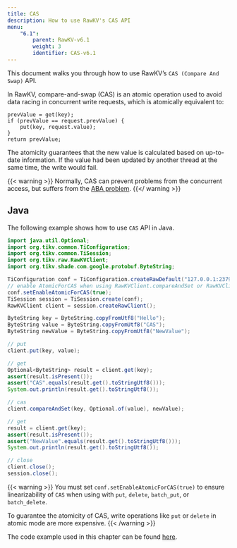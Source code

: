 ```yaml
---
title: CAS
description: How to use RawKV's CAS API 
menu:
    "6.1":
        parent: RawKV-v6.1
        weight: 3
        identifier: CAS-v6.1
---
```


This document walks you through how to use RawKV’s `CAS (Compare And Swap)` API.

In RawKV, compare-and-swap (CAS) is an atomic operation used to avoid data racing in concurrent write requests, which is atomically equivalent to:

```
prevValue = get(key);
if (prevValue == request.prevValue) {
    put(key, request.value);
}
return prevValue;
```

The atomicity guarantees that the new value is calculated based on up-to-date information. If the value had been updated by another thread at the same time, the write would fail.

{{< warning >}}
Normally, CAS can prevent problems from the concurrent access, but suffers from the [ABA problem](https://en.wikipedia.org/wiki/ABA_problem).
{{</ warning >}}

## Java

The following example shows how to use `CAS` API in Java.

```java
import java.util.Optional;
import org.tikv.common.TiConfiguration;
import org.tikv.common.TiSession;
import org.tikv.raw.RawKVClient;
import org.tikv.shade.com.google.protobuf.ByteString;

TiConfiguration conf = TiConfiguration.createRawDefault("127.0.0.1:2379");
// enable AtomicForCAS when using RawKVClient.compareAndSet or RawKVClient.putIfAbsent
conf.setEnableAtomicForCAS(true);
TiSession session = TiSession.create(conf);
RawKVClient client = session.createRawClient();

ByteString key = ByteString.copyFromUtf8("Hello");
ByteString value = ByteString.copyFromUtf8("CAS");
ByteString newValue = ByteString.copyFromUtf8("NewValue");

// put
client.put(key, value);

// get
Optional<ByteString> result = client.get(key);
assert(result.isPresent());
assert("CAS".equals(result.get().toStringUtf8()));
System.out.println(result.get().toStringUtf8());

// cas
client.compareAndSet(key, Optional.of(value), newValue);

// get
result = client.get(key);
assert(result.isPresent());
assert("NewValue".equals(result.get().toStringUtf8()));
System.out.println(result.get().toStringUtf8());

// close
client.close();
session.close();
```

{{< warning >}}
You must set `conf.setEnableAtomicForCAS(true)` to ensure linearizability of `CAS` when using with `put`, `delete`, `batch_put`, or `batch_delete`.

To guarantee the atomicity of CAS, write operations like `put` or `delete` in atomic mode are more expensive.
{{< /warning >}}

The code example used in this chapter can be found [here](https://github.com/marsishandsome/tikv-client-examples/blob/main/java-example/src/main/java/example/rawkv/CAS.java).
